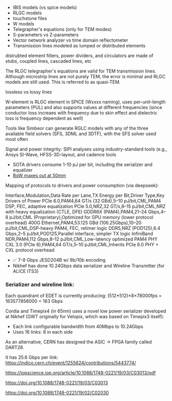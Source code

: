 - IBIS models (vs spice models)
- RLGC models
- touchstone files
- W models
- Telegrapher's equations (only for TEM modes)
- S-parameters vs Z-parameters
- Vector network analyzer vs time domain reflectometer
- Transmission lines modeled as lumped or distributed elements


distrubted element filters, power dividers, and circulators are made of stubs, coupled lines, cascaded lines, etc

The RLGC telegrapher's equations are valid for TEM transmission lines. Although microstrip lines are not purely TEM, the error is minimal and RLGC models are still used. This is referred to as quasi-TEM.

lossless vs lossy lines

W-element is RLGC element in SPICE (Wxxxx naming), uses per-unit-length parameters (PUL)
and also supports values at different frequencies (since conductor loss increaes with frequency
due to skin effect and dielectric loss is frequency dependent as well)

Tools like Simbeor can generate RGLC models with any of the three available field solvers (SFS, 3DML and 3DTF), with the SFS solver used most often

Signal and power integrity: SIPI analyses using industry-standard tools (e.g., Ansys SI-Wave, HFSS-3D-layout, and cadence tools




- SOTA drivers consume 1-10 pJ per bit, including the serializer and equalizer
- [BoW maxes out at 50mm](https://opencomputeproject.github.io/ODSA-BoW/bow_specification.html#sec-bow-modes)

Mapping of protocols to drivers and power consumption (via deepseek):

Interface,Modulation,Data Rate per Lane,TX Energy per Bit,Driver Type,Key Drivers of Power
PCIe 6.0,PAM4,64 GT/s (32 GBd),5–10 pJ/bit,CML,PAM4 DSP, FEC, adaptive equalization
PCIe 5.0,NRZ,32 GT/s,8–15 pJ/bit,CML,NRZ with heavy equalization (CTLE, DFE)
GDDR6X (PAM4),PAM4,21–24 Gbps,4–8 pJ/bit,CML (Proprietary),Optimized for GPU memory (lower protocol overhead)
400G Ethernet,PAM4,53.125 GBd (106.25Gbps),10–20 pJ/bit,CML,DSP-heavy PAM4, FEC, retimer logic
DDR5,NRZ (POD125),6.4 Gbps,2–5 pJ/bit,POD125,Parallel interface, simpler TX logic
InfiniBand NDR,PAM4,112 Gbps,8–12 pJ/bit,CML,Low-latency optimized PAM4 PHY
CXL 3.0 (PCIe 6),PAM4,64 GT/s,5–10 pJ/bit,CML,Inherits PCIe 6.0 PHY + CXL protocol overhead


- ✅ 7-8 Gbps JESD204B w/ 8b/10b encoding
- Nikhef has done 10.24Gbps data serializer and Wireline Transmitter (for ALICE ITS3)

### Serializer and wireline link:

Each quandrant of EDET is currently producing: (512*512)×8×78000fps = 163577856000 = 163 Gbps

Cordia and Timepix4 (in 65nm) uses a novel low power serializer developed at Nikhef (GWT originally for Velopix, which was based on Timepix3 itself):

- Each link configurable bandwidth from 40Mbps to 10.24Gbps
- Uses 16 links: 8 in each side

As an alternative, CERN has designed the ASIC -> FPGA family called DART28.

It has 25.6 Gbps per link: https://indico.cern.ch/event/1255624/contributions/5443774/

https://iopscience.iop.org/article/10.1088/1748-0221/19/03/C03013/pdf

https://doi.org/10.1088/1748-0221/19/03/C03013

https://doi.org/10.1088/1748-0221/19/02/C02030